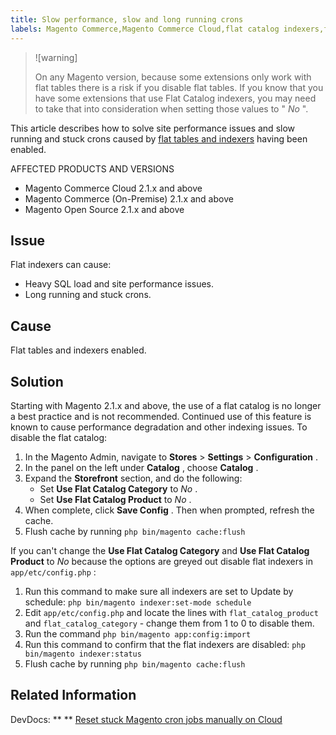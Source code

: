 ```yaml
---
title: Slow performance, slow and long running crons
labels: Magento Commerce,Magento Commerce Cloud,flat catalog indexers,flat tables,how to,long running crons,performance,slow performance
---
```


>![warning]
>
>On any Magento version, because some extensions only work with flat tables there is a risk if you disable flat tables. If you know that you have some extensions that use Flat Catalog indexers, you may need to take that into consideration when setting those values to " *No* ".

This article describes how to solve site performance issues and slow running and stuck crons caused by [flat tables and indexers](https://docs.magento.com/m2/ce/user_guide/catalog/catalog-flat.html) having been enabled.

AFFECTED PRODUCTS AND VERSIONS

* Magento Commerce Cloud 2.1.x and above
* Magento Commerce (On-Premise) 2.1.x and above
* Magento Open Source 2.1.x and above

## Issue

Flat indexers can cause:

* Heavy SQL load and site performance issues.
* Long running and stuck crons.

## Cause

Flat tables and indexers enabled.

<h2 id="solution">Solution</h2>

Starting with Magento 2.1.x and above, the use of a flat catalog is no longer a best practice and is not recommended. Continued use of this feature is known to cause performance degradation and other indexing issues. To disable the flat catalog:

1. In the Magento Admin, navigate to **Stores** > **Settings** > **Configuration** .
1. In the panel on the left under **Catalog** , choose **Catalog** .
1. Expand the **Storefront** section, and do the following:
    * Set **Use Flat Catalog Category** to *No* .
    * Set **Use Flat Catalog Product** to *No* .
1. When complete, click **Save Config** . Then when prompted, refresh the cache.
1. Flush cache by running `php bin/magento cache:flush` 

If you can't change the **Use Flat Catalog Category** and **Use Flat Catalog Product** to *No* because the options are greyed out disable flat indexers in `app/etc/config.php` :

1. Run this command to make sure all indexers are set to Update by schedule: `php bin/magento indexer:set-mode schedule` 
1. Edit `app/etc/config.php` and locate the lines with `flat_catalog_product` and `flat_catalog_category` - change them from 1 to 0 to disable them.
1. Run the command `php bin/magento app:config:import` 
1. Run this command to confirm that the flat indexers are disabled: `php        bin/magento indexer:status` 
1. Flush cache by running `php bin/magento cache:flush`  

## Related Information

DevDocs: ** **  [Reset stuck Magento cron jobs manually on Cloud](https://support.magento.com/hc/en-us/articles/360000097713-Reset-stuck-Magento-cron-jobs-manually-on-Cloud) 